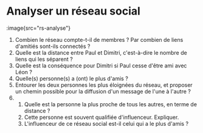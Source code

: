 # Analyser un réseau social

:image{src="rs-analyse"}

1. Combien le réseau compte-t-il de membres ? Par combien de liens d'amitiés sont-ils connectés ?
2. Quelle est la distance entre Paul et Dimitri, c'est-à-dire le nombre de liens qui les séparent ?
3. Quelle est la conséquence pour Dimitri si Paul cesse d'être ami avec Léon ?
4. Quelle(s) personne(s) a (ont) le plus d'amis ?
5. Entourer les deux personnes les plus éloignées du réseau, et proposer un chemin possible pour la diffusion d'un message de l'une à l'autre ?
6. 
    1. Quelle est la personne la plus proche de tous les autres, en terme de distance ?
    2. Cette personne est souvent qualifiée d'influenceur. Expliquer.
    3. L'influenceur de ce réseau social est-il celui qui a le plus d'amis ?
